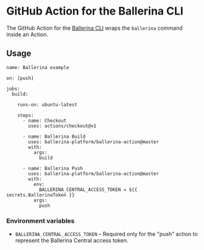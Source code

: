 # GitHub Action for the Ballerina CLI

The GitHub Action for the [Ballerina CLI](https://ballerina.io/) wraps the `ballerina` command inside an Action.

## Usage

```
name: Ballerina example

on: [push]

jobs:
  build:
    
    runs-on: ubuntu-latest
    
    steps:
      - name: Checkout
        uses: actions/checkout@v1
    
      - name: Ballerina Build
        uses: ballerina-platform/ballerina-action@master
        with:
          args: 
            build

      - name: Ballerina Push
        uses: ballerina-platform/ballerina-action@master
        with:
          env: 
            BALLERINA_CENTRAL_ACCESS_TOKEN = ${{ secrets.BallerinaToken }}
          args: 
            push 

```

### Environment variables

- `BALLERINA_CENTRAL_ACCESS_TOKEN` – Required only for the "push" action to represent the Ballerina Central access token.


